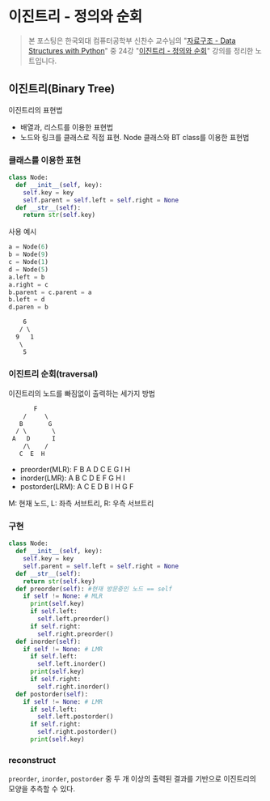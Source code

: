 # 이진트리 - 정의와 순회

> 본 포스팅은 한국외대 컴퓨터공학부 신찬수 교수님의 "[자료구조 - Data Structures with Python](https://www.youtube.com/playlist?list=PLsMufJgu5933ZkBCHS7bQTx0bncjwi4PK)" 중 24강 "[이진트리 - 정의와 순회](https://www.youtube.com/watch?v=HDjqrmmpFdU)" 강의를 정리한 노트입니다.

## 이진트리(Binary Tree)

이진트리의 표현법

- 배열과, 리스트를 이용한 표현법
- 노드와 링크를 클래스로 직접 표현. Node 클래스와 BT class를 이용한 표현법

### 클래스를 이용한 표현

```py
class Node:
  def __init__(self, key):
    self.key = key
    self.parent = self.left = self.right = None
  def __str__(self):
    return str(self.key)
```

사용 예시

```py
a = Node(6)
b = Node(9)
c = Node(1)
d = Node(5)
a.left = b
a.right = c
b.parent = c.parent = a
b.left = d
d.paren = b
```

```txt
    6
   / \
  9   1
   \
    5
```

### 이진트리 순회(traversal)

이진트리의 노드를 빠짐없이 출력하는 세가지 방법

```txt
       F
    /     \
   B       G
  / \       \
 A   D      I
    /\    /
   C  E  H
```

- preorder(MLR): F B A D C E G I H
- inorder(LMR): A B C D E F G H I
- postorder(LRM): A C E D B I H G F

M: 현재 노드, L: 좌측 서브트리, R: 우측 서브트리

### 구현

```py
class Node:
  def __init__(self, key):
    self.key = key
    self.parent = self.left = self.right = None
  def __str__(self):
    return str(self.key)
  def preorder(self): #현재 방문중인 노드 == self
    if self != None: # MLR
      print(self.key)
      if self.left:
        self.left.preorder()
      if self.right:
        self.right.preorder()
  def inorder(self):
    if self != None: # LMR
      if self.left:
        self.left.inorder()
      print(self.key)
      if self.right:
        self.right.inorder()
  def postorder(self):
    if self != None: # LMR
      if self.left:
        self.left.postorder()
      if self.right:
        self.right.postorder()
      print(self.key)
```

### reconstruct

`preorder`, `inorder`, `postorder` 중 두 개 이상의 출력된 결과를 기반으로 이진트리의 모양을 추측할 수 있다.
